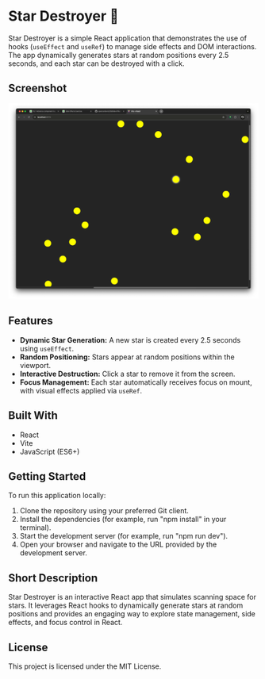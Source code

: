 # Star Destroyer 🌠

Star Destroyer is a simple React application that demonstrates the use of hooks (`useEffect` and `useRef`) to manage side effects and DOM interactions. The app dynamically generates stars at random positions every 2.5 seconds, and each star can be destroyed with a click.

## Screenshot

![Screenshot of Star Destroyer](./src/assets/screenshot.png)

## Features

- **Dynamic Star Generation:** A new star is created every 2.5 seconds using `useEffect`.
- **Random Positioning:** Stars appear at random positions within the viewport.
- **Interactive Destruction:** Click a star to remove it from the screen.
- **Focus Management:** Each star automatically receives focus on mount, with visual effects applied via `useRef`.

## Built With

- React
- Vite
- JavaScript (ES6+)

## Getting Started

To run this application locally:

1. Clone the repository using your preferred Git client.
2. Install the dependencies (for example, run "npm install" in your terminal).
3. Start the development server (for example, run "npm run dev").
4. Open your browser and navigate to the URL provided by the development server.

## Short Description

Star Destroyer is an interactive React app that simulates scanning space for stars. It leverages React hooks to dynamically generate stars at random positions and provides an engaging way to explore state management, side effects, and focus control in React.

## License

This project is licensed under the MIT License.
